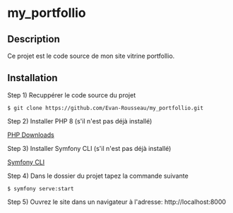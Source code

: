# my_portfollio

## Description

Ce projet est le code source de mon site vitrine portfollio.

## Installation


Step 1) Recuppérer le code source du projet 

```console
$ git clone https://github.com/Evan-Rousseau/my_portfollio.git
```


Step 2) Installer PHP 8 (s'il n'est pas déjà installé)

[PHP Downloads](https://www.php.net/downloads.php)


Step 3) Installer Symfony CLI (s'il n'est pas déjà installé)

[Symfony CLI](https://symfony.com/download#step-1-install-symfony-cli)

Step 4) Dans le dossier du projet tapez la commande suivante

```console
$ symfony serve:start
```

Step 5) Ouvrez le site dans un navigateur à l'adresse: http://localhost:8000
